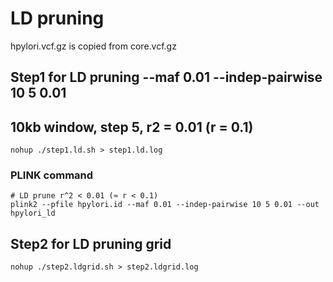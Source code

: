 # LD pruning

hpylori.vcf.gz is copied from core.vcf.gz

## Step1 for LD pruning --maf 0.01 --indep-pairwise 10 5 0.01
## 10kb window, step 5, r2 = 0.01 (r = 0.1)
```
nohup ./step1.ld.sh > step1.ld.log
```

### PLINK command

```
# LD prune r^2 < 0.01 (≈ r < 0.1)
plink2 --pfile hpylori.id --maf 0.01 --indep-pairwise 10 5 0.01 --out hpylori_ld
```

## Step2 for LD pruning grid
```
nohup ./step2.ldgrid.sh > step2.ldgrid.log
```
